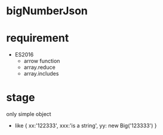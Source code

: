 # bigNumberJson #

# requirement #
  * ES2016
    * arrow function
    * array.reduce
    * array.includes

# stage #
only simple object
  * like { xx:'122333', xxx:'is a string', yy: new Big('123333') }
